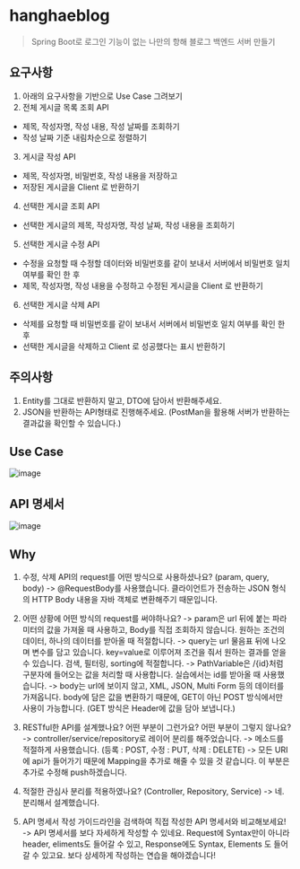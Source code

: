 # hanghaeblog 
> Spring Boot로 로그인 기능이 없는 나만의 항해 블로그 백엔드 서버 만들기

## 요구사항
1. 아래의 요구사항을 기반으로 Use Case 그려보기
2. 전체 게시글 목록 조회 API
  - 제목, 작성자명, 작성 내용, 작성 날짜를 조회하기
  - 작성 날짜 기준 내림차순으로 정렬하기
3. 게시글 작성 API
  - 제목, 작성자명, 비밀번호, 작성 내용을 저장하고
  - 저장된 게시글을 Client 로 반환하기
4. 선택한 게시글 조회 API 
  - 선택한 게시글의 제목, 작성자명, 작성 날짜, 작성 내용을 조회하기 
5. 선택한 게시글 수정 API
  - 수정을 요청할 때 수정할 데이터와 비밀번호를 같이 보내서 서버에서 비밀번호 일치 여부를 확인 한 후
  - 제목, 작성자명, 작성 내용을 수정하고 수정된 게시글을 Client 로 반환하기
6. 선택한 게시글 삭제 API
  - 삭제를 요청할 때 비밀번호를 같이 보내서 서버에서 비밀번호 일치 여부를 확인 한 후
  - 선택한 게시글을 삭제하고 Client 로 성공했다는 표시 반환하기

## 주의사항
1. Entity를 그대로 반환하지 말고, DTO에 담아서 반환해주세요.
2. JSON을 반환하는 API형태로 진행해주세요. (PostMan을 활용해 서버가 반환하는 결과값을 확인할 수 있습니다.)

## Use Case
![image](https://user-images.githubusercontent.com/97998858/232207991-565b6cf5-0a87-4186-a83b-46f0230ffc8e.png)

## API 명세서
![image](https://user-images.githubusercontent.com/97998858/232209293-27dd7f32-4398-4a4b-8fc9-a8b75e6ea07f.png)

## Why
1. 수정, 삭제 API의 request를 어떤 방식으로 사용하셨나요? (param, query, body)
  -> @RequestBody를 사용했습니다. 클라이언트가 전송하는 JSON 형식의 HTTP Body 내용을 자바 객체로 변환해주기 때문입니다.
  
2. 어떤 상황에 어떤 방식의 request를 써야하나요?
  -> param은 url 뒤에 붙는 파라미터의 값을 가져올 때 사용하고, Body를 직접 조회하지 않습니다. 
     원하는 조건의 데이터, 하나의 데이터를 받아올 때 적절합니다.
  -> query는 url 물음표 뒤에 나오며 변수를 담고 있습니다. key=value로 이루어져 조건을 줘서 원하는 결과를 얻을 수 있습니다. 
     검색, 필터링, sorting에 적절합니다.
  -> PathVariable은 /{id}처럼 구분자에 들어오는 값을 처리할 때 사용합니다. 실습에서는 id를 받아올 때 사용했습니다.
  -> body는 url에 보이지 않고, XML, JSON, Multi Form 등의 데이터를 가져옵니다.
     body에 담은 값을 변환하기 때문에, GET이 아닌 POST 방식에서만 사용이 가능합니다.
     (GET 방식은 Header에 값을 담아 보냅니다.)
3. RESTful한 API를 설계했나요? 어떤 부분이 그런가요? 어떤 부분이 그렇지 않나요?
  -> controller/service/repository로 레이어 분리를 해주었습니다.
  -> 메소드를 적절하게 사용했습니다. (등록 : POST, 수정 : PUT, 삭제 : DELETE)
  -> 모든 URI에 api가 들어가기 때문에 Mapping을 추가로 해줄 수 있을 것 같습니다. 이 부분은 추가로 수정해 push하겠습니다.
  
4. 적절한 관심사 분리를 적용하였나요? (Controller, Repository, Service)
  -> 네. 분리해서 설계했습니다.
  
5. API 명세서 작성 가이드라인을 검색하여 직접 작성한 API 명세서와 비교해보세요!
  -> API 명세서를 보다 자세하게 작성할 수 있네요. Request에 Syntax만이 아니라 header, eliments도 들어갈 수 있고,
     Response에도 Syntax, Elements 도 들어갈 수 있고요. 보다 상세하게 작성하는 연습을 해야겠습니다!
     
